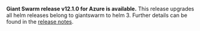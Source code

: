 **Giant Swarm release v12.1.0 for Azure is available.** This release upgrades all helm releases belong to giantswarm to helm 3. Further details can be found in the [release notes](https://github.com/giantswarm/releases/tree/master/azure/v12.1.0).
